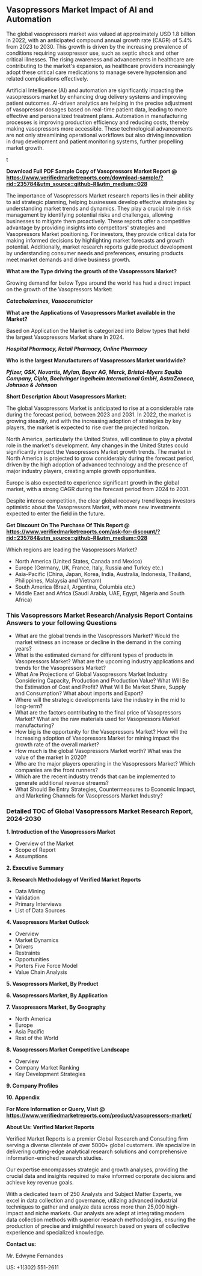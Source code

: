 <h2>Vasopressors Market Impact of AI and Automation</h2><p>The global vasopressors market was valued at approximately USD 1.8 billion in 2022, with an anticipated compound annual growth rate (CAGR) of 5.4% from 2023 to 2030. This growth is driven by the increasing prevalence of conditions requiring vasopressor use, such as septic shock and other critical illnesses. The rising awareness and advancements in healthcare are contributing to the market's expansion, as healthcare providers increasingly adopt these critical care medications to manage severe hypotension and related complications effectively.</p><p>Artificial Intelligence (AI) and automation are significantly impacting the vasopressors market by enhancing drug delivery systems and improving patient outcomes. AI-driven analytics are helping in the precise adjustment of vasopressor dosages based on real-time patient data, leading to more effective and personalized treatment plans. Automation in manufacturing processes is improving production efficiency and reducing costs, thereby making vasopressors more accessible. These technological advancements are not only streamlining operational workflows but also driving innovation in drug development and patient monitoring systems, further propelling market growth.</p>t</p><p id="" class=""><strong>Download Full PDF Sample Copy of Vasopressors Market Report @ <a href="https://www.verifiedmarketreports.com/download-sample/?rid=235784&utm_source=github-R&utm_medium=028" target="_blank">https://www.verifiedmarketreports.com/download-sample/?rid=235784&utm_source=github-R&utm_medium=028</a></strong></p><p>The importance of&nbsp;Vasopressors Market research reports lies in their ability to aid strategic planning, helping businesses develop effective strategies by understanding market trends and dynamics. They play a crucial role in risk management by identifying potential risks and challenges, allowing businesses to mitigate them proactively. These reports offer a competitive advantage by providing insights into competitors' strategies and Vasopressors Market positioning. For investors, they provide critical data for making informed decisions by highlighting market forecasts and growth potential. Additionally, market research reports guide product development by understanding consumer needs and preferences, ensuring products meet market demands and drive business growth.</p><p><strong>What are the&nbsp;Type driving the growth of the Vasopressors Market?</strong></p><p id="" class="">Growing demand for below Type around the world has had a direct impact on the growth of the Vasopressors Market:</p><em><strong>Catecholamines, Vasoconstrictor</strong></em></p><strong>What are the&nbsp;Applications&nbsp;of Vasopressors Market available in the Market?</strong></p><p id="" class="">Based on Application the Market is categorized into Below types that held the largest Vasopressors Market share In 2024.</p><em><strong>Hospital Pharmacy, Retail Pharmacy, Online Pharmacy</strong></em></p><strong>Who is the largest Manufacturers of Vasopressors Market worldwide?</strong></p><p><em><strong>Pfizer, GSK, Novartis, Mylan, Bayer AG, Merck, Bristol-Myers Squibb Company, Cipla, Boehringer Ingelheim International GmbH, AstraZeneca, Johnson & Johnson</strong></em></p><p id="" class=""><strong>Short Description About Vasopressors Market:</strong></p><p>The global Vasopressors Market is anticipated to rise at a considerable rate during the forecast period, between 2023 and 2031. In 2022, the market is growing steadily, and with the increasing adoption of strategies by key players, the market is expected to rise over the projected horizon.</p><p>North America, particularly the United States, will continue to play a pivotal role in the market's development. Any changes in the United States could significantly impact the Vasopressors Market growth trends. The market in North America is projected to grow considerably during the forecast period, driven by the high adoption of advanced technology and the presence of major industry players, creating ample growth opportunities.</p><p>Europe is also expected to experience significant growth in the global market, with a strong CAGR during the forecast period from 2024 to 2031.</p><p>Despite intense competition, the clear global recovery trend keeps investors optimistic about the Vasopressors Market, with more new investments expected to enter the field in the future.</p><p id="" class=""><strong>Get Discount On The Purchase Of This Report @ <a href="https://www.verifiedmarketreports.com/ask-for-discount/?rid=235784&utm_source=github-R&utm_medium=028" target="_blank">https://www.verifiedmarketreports.com/ask-for-discount/?rid=235784&utm_source=github-R&utm_medium=028</a></strong></p>Which regions are leading the Vasopressors Market?</p><ul><li>North America (United States, Canada and Mexico)</li><li>Europe (Germany, UK, France, Italy, Russia and Turkey etc.)</li><li>Asia-Pacific (China, Japan, Korea, India, Australia, Indonesia, Thailand, Philippines, Malaysia and Vietnam)</li><li>South America (Brazil, Argentina, Columbia etc.)</li><li>Middle East and Africa (Saudi Arabia, UAE, Egypt, Nigeria and South Africa)</li></ul><h3 id="" class="">This Vasopressors Market Research/Analysis Report Contains Answers to your following Questions</h3><ul><li>What are the global trends in the Vasopressors Market? Would the market witness an increase or decline in the demand in the coming years?</li><li>What is the estimated demand for different types of products in Vasopressors Market? What are the upcoming industry applications and trends for the Vasopressors Market?</li><li>What Are Projections of Global Vasopressors Market Industry Considering Capacity, Production and Production Value? What Will Be the Estimation of Cost and Profit? What Will Be Market Share, Supply and Consumption? What about imports and Export?</li><li>Where will the strategic developments take the industry in the mid to long-term?</li><li>What are the factors contributing to the final price of Vasopressors Market? What are the raw materials used for Vasopressors Market manufacturing?</li><li>How big is the opportunity for the Vasopressors Market? How will the increasing adoption of Vasopressors Market for mining impact the growth rate of the overall market?</li><li>How much is the global Vasopressors Market worth? What was the value of the market In 2020?</li><li>Who are the major players operating in the Vasopressors Market? Which companies are the front runners?</li><li>Which are the recent industry trends that can be implemented to generate additional revenue streams?</li><li>What Should Be Entry Strategies, Countermeasures to Economic Impact, and Marketing Channels for Vasopressors Market Industry?</li></ul><h3 id="" class="">Detailed TOC of Global Vasopressors Market Research Report, 2024-2030</h3><p id="" class=""><strong>1. Introduction of the Vasopressors Market</strong></p><ul><li>Overview of the Market</li><li>Scope of Report</li><li>Assumptions</li></ul><p id="" class=""><strong>2. Executive Summary</strong></p><p id="" class=""><strong>3. Research Methodology of Verified Market Reports</strong></p><ul><li>Data Mining</li><li>Validation</li><li>Primary Interviews</li><li>List of Data Sources</li></ul><p id="" class=""><strong>4. Vasopressors Market Outlook</strong></p><ul><li>Overview</li><li>Market Dynamics</li><li>Drivers</li><li>Restraints</li><li>Opportunities</li><li>Porters Five Force Model</li><li>Value Chain Analysis</li></ul><p id="" class=""><strong>5. Vasopressors Market, By Product</strong></p><p id="" class=""><strong>6. Vasopressors Market, By Application</strong></p><p id="" class=""><strong>7. Vasopressors Market, By Geography</strong></p><ul><li>North America</li><li>Europe</li><li>Asia Pacific</li><li>Rest of the World</li></ul><p id="" class=""><strong>8. Vasopressors Market Competitive Landscape</strong></p><ul><li>Overview</li><li>Company Market Ranking</li><li>Key Development Strategies</li></ul><p id="" class=""><strong>9. Company Profiles</strong></p><p id="" class=""><strong>10. Appendix</strong></p><p id="" class=""><strong>For More Information or Query, Visit @ <a href="https://www.verifiedmarketreports.com/product/vasopressors-market/" target="_blank">https://www.verifiedmarketreports.com/product/vasopressors-market/</a></strong></p><p id="" class=""><strong>About Us: Verified Market Reports</strong></p><p id="" class="">Verified Market Reports is a premier Global Research and Consulting firm serving a diverse clientele of over 5000+ global customers. We specialize in delivering cutting-edge analytical research solutions and comprehensive information-enriched research studies.</p><p id="" class="">Our expertise encompasses strategic and growth analyses, providing the crucial data and insights required to make informed corporate decisions and achieve key revenue goals.</p><p id="" class="">With a dedicated team of 250 Analysts and Subject Matter Experts, we excel in data collection and governance, utilizing advanced industrial techniques to gather and analyze data across more than 25,000 high-impact and niche markets. Our analysts are adept at integrating modern data collection methods with superior research methodologies, ensuring the production of precise and insightful research based on years of collective experience and specialized knowledge.</p><p id="" class=""><strong>Contact us:</strong></p><p id="" class="">Mr. Edwyne Fernandes</p><p id="" class="">US: +1(302) 551-2611</p>